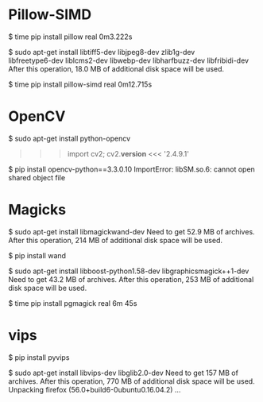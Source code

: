 
# Pillow-SIMD

$ time pip install pillow
real  0m3.222s

$ sudo apt-get install libtiff5-dev libjpeg8-dev zlib1g-dev \
    libfreetype6-dev liblcms2-dev libwebp-dev libharfbuzz-dev libfribidi-dev
After this operation, 18.0 MB of additional disk space will be used.

$ time pip install pillow-simd
real  0m12.715s


# OpenCV

$ sudo apt-get install python-opencv
>>> import cv2; cv2.__version__
<<< '2.4.9.1'

$ pip install opencv-python==3.3.0.10
ImportError: libSM.so.6: cannot open shared object file


# Magicks

$ sudo apt-get install libmagickwand-dev
Need to get 52.9 MB of archives.
After this operation, 214 MB of additional disk space will be used.

$ pip install wand

$ sudo apt-get install libboost-python1.58-dev libgraphicsmagick++1-dev
Need to get 43.2 MB of archives.
After this operation, 253 MB of additional disk space will be used.

$ time pip install pgmagick
real  6m 45s


# vips

$ pip install pyvips

$ sudo apt-get install libvips-dev libglib2.0-dev
Need to get 157 MB of archives.
After this operation, 770 MB of additional disk space will be used.
Unpacking firefox (56.0+build6-0ubuntu0.16.04.2) ...
